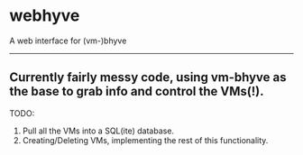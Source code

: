 # webhyve
A web interface for (vm-)bhyve

----
Currently fairly messy code, using vm-bhyve as the base to grab info and control the VMs(!). 
----

TODO: 
1. Pull all the VMs into a SQL(ite) database. 
2. Creating/Deleting VMs, implementing the rest of this functionality. 